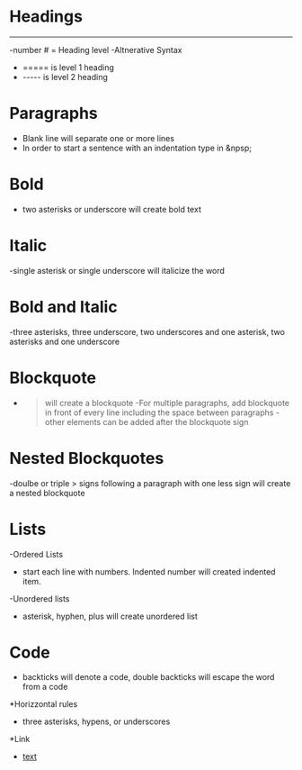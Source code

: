 # Headings
***

-number # = Heading level
-Altnerative Syntax
  - ===== is level 1 heading
  - ----- is level 2 heading
# Paragraphs
- Blank line will separate one or more lines
- In order to start a sentence with an indentation type in &npsp;

# Bold
- two asterisks or underscore will create bold text

# Italic
-single asterisk or single underscore will italicize the word

# Bold and Italic
-three asterisks, three underscore, two underscores and one asterisk, two asterisks and one underscore

# Blockquote
- > will create a blockquote
-For multiple paragraphs, add blockquote in front of every line including the space between paragraphs
-other elements can be added after the blockquote sign

# Nested Blockquotes
-doulbe or triple > signs  following a paragraph with one less sign will create a nested blockquote

# Lists
-Ordered Lists
  - start each line with  numbers. Indented number will created indented item.
  
-Unordered lists
  - asterisk, hyphen, plus will create unordered list
  
# Code
- backticks will denote a code, double backticks will escape the word from a code

*Horizzontal rules
- three asterisks, hypens, or underscores

*Link
- [text](url)
